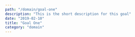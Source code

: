 ```yaml
---
path: "/domain/goal-one"
description: "This is the short description for this goal"
date: "2019-02-10"
title: "Goal One"
category: "domain"
---
```

